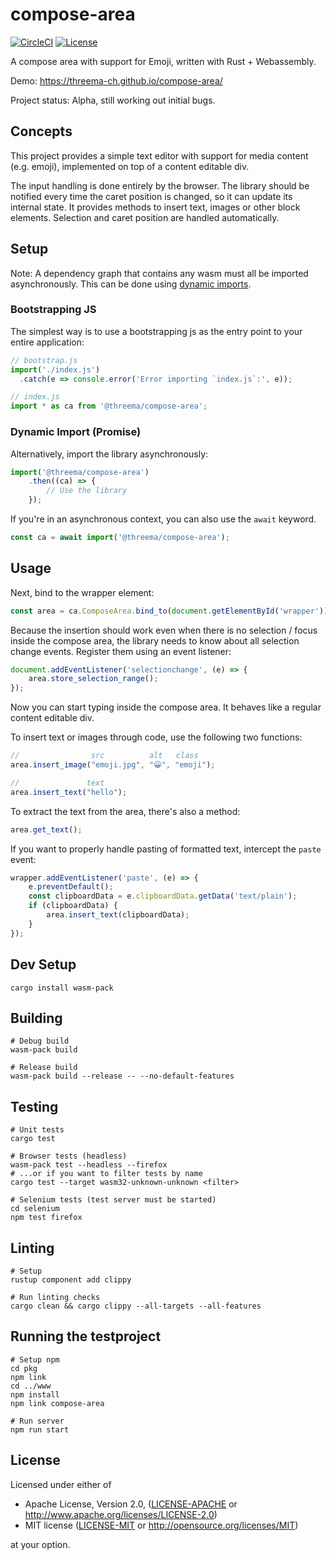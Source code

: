 # compose-area

[![CircleCI][circle-ci-badge]][circle-ci]
[![License][license-badge]][license]

A compose area with support for Emoji, written with Rust + Webassembly.

Demo: https://threema-ch.github.io/compose-area/

Project status: Alpha, still working out initial bugs.


## Concepts

This project provides a simple text editor with support for media content (e.g.
emoji), implemented on top of a content editable div.

The input handling is done entirely by the browser. The library should be
notified every time the caret position is changed, so it can update its
internal state. It provides methods to insert text, images or other block
elements. Selection and caret position are handled automatically.


## Setup

Note: A dependency graph that contains any wasm must all be imported
asynchronously. This can be done using
[dynamic imports](https://developer.mozilla.org/en-US/docs/Web/JavaScript/Reference/Statements/import#Dynamic_Imports).

### Bootstrapping JS

The simplest way is to use a bootstrapping js as the entry point to your entire application:

```js
// bootstrap.js
import('./index.js')
  .catch(e => console.error('Error importing `index.js`:', e));
```

```js
// index.js
import * as ca from '@threema/compose-area';
```

### Dynamic Import (Promise)

Alternatively, import the library asynchronously:

```js
import('@threema/compose-area')
    .then((ca) => {
        // Use the library
    });
```

If you're in an asynchronous context, you can also use the `await` keyword.

```js
const ca = await import('@threema/compose-area');
```


## Usage

Next, bind to the wrapper element:

```js
const area = ca.ComposeArea.bind_to(document.getElementById('wrapper'));
```

Because the insertion should work even when there is no selection / focus
inside the compose area, the library needs to know about all selection change
events. Register them using an event listener:

```js
document.addEventListener('selectionchange', (e) => {
    area.store_selection_range();
});
```

Now you can start typing inside the compose area. It behaves like a regular
content editable div.

To insert text or images through code, use the following two functions:

```js
//                src          alt   class
area.insert_image("emoji.jpg", "😀", "emoji");

//               text
area.insert_text("hello");
```

To extract the text from the area, there's also a method:

```js
area.get_text();
```

If you want to properly handle pasting of formatted text, intercept the `paste`
event:

```js
wrapper.addEventListener('paste', (e) => {
    e.preventDefault();
    const clipboardData = e.clipboardData.getData('text/plain');
    if (clipboardData) {
        area.insert_text(clipboardData);
    }
});
```


## Dev Setup

    cargo install wasm-pack


## Building

    # Debug build
    wasm-pack build

    # Release build
    wasm-pack build --release -- --no-default-features


## Testing

    # Unit tests
    cargo test

    # Browser tests (headless)
    wasm-pack test --headless --firefox
    # ...or if you want to filter tests by name
    cargo test --target wasm32-unknown-unknown <filter>

    # Selenium tests (test server must be started)
    cd selenium
    npm test firefox


## Linting

    # Setup
    rustup component add clippy

    # Run linting checks
    cargo clean && cargo clippy --all-targets --all-features


## Running the testproject

    # Setup npm
    cd pkg
    npm link
    cd ../www
    npm install
    npm link compose-area 

    # Run server
    npm run start


## License

Licensed under either of

 * Apache License, Version 2.0, ([LICENSE-APACHE](LICENSE-APACHE) or
   http://www.apache.org/licenses/LICENSE-2.0)
 * MIT license ([LICENSE-MIT](LICENSE-MIT) or
   http://opensource.org/licenses/MIT)

at your option.


<!-- Badges -->
[circle-ci]: https://circleci.com/gh/threema-ch/compose-area/tree/master
[circle-ci-badge]: https://circleci.com/gh/threema-ch/compose-area/tree/master.svg?style=shield
[license]: https://github.com/threema-ch/compose-area#license
[license-badge]: https://img.shields.io/badge/License-Apache%202.0%20%2f%20MIT-blue.svg
